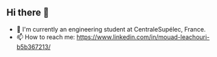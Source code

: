 ## Hi there 👋

- 💼 I'm currently an engineering student at CentraleSupélec, France.
- 📫 How to reach me: https://www.linkedin.com/in/mouad-leachouri-b5b367213/

<!--
**mouad-leachouri/mouad-leachouri** is a ✨ _special_ ✨ repository because its `README.md` (this file) appears on your GitHub profile.

Here are some ideas to get you started:

- 🔭 I’m currently working on ...
- 🌱 I’m currently learning ...
- 👯 I’m looking to collaborate on ...
- 🤔 I’m looking for help with ...
- 💬 Ask me about ...
- 📫 How to reach me: ...
- 😄 Pronouns: ...
- ⚡ Fun fact: ...
-->
